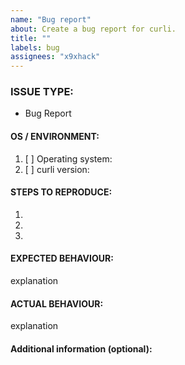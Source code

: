 ```yaml
---
name: "Bug report"
about: Create a bug report for curli.
title: ""
labels: bug
assignees: "x9xhack"
---
```


<!---
1. Verify first that your issue/request is not already reported on GitHub.

2. PLEASE FILL OUT ALL REQUIRED INFORMATION BELOW! Otherwise it might take more time to properly handle this bug report.
-->

### ISSUE TYPE:

- Bug Report

#### OS / ENVIRONMENT:

1. [ ] Operating system:
2. [ ] curli version:

#### STEPS TO REPRODUCE:

1.
2.
3.

#### EXPECTED BEHAVIOUR:

explanation

#### ACTUAL BEHAVIOUR:

explanation

#### Additional information (optional):
